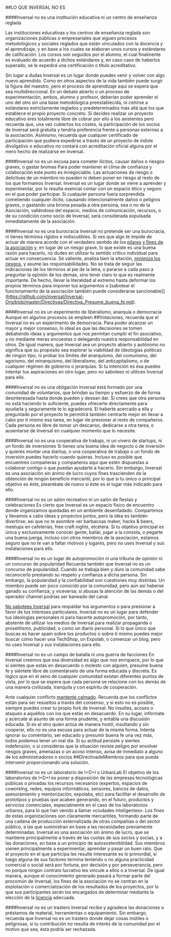 ##LO QUE INVERSAL NO ES

####Inversal no es una institución educativa ni un centro de enseñanza reglada

Las instituciones educativas y los centros de enseñanza reglada son organizaciones públicas o empresariales que siguen procesos metodológicos y sociales reglados que están vinculados con la docencia y el aprendizaje, y en base a los cuales se elaboran unos cursos y estándares de calificación. Los cursos son seguidos por el alumno, el cual finalmente es evaluado de acuerdo a dichos estándares y, en caso caso de haberlos superado, se le expedirá una certificación o título acreditativo.

Sin lugar a dudas Inversal es un lugar donde puedes venir y volver con algo nuevo aprendido. Como en otros aspectos de la vida también puede surgir la figura del maestro, pero el proceso de aprendizaje aquí se espera que sea multidireccional. En un debate abierto o un proceso de experimentación, ambos, alumno y profesor, deberían poder aprender el uno del otro sin una base metodólogica preestablecida, ni ceñirse a estándares estrictamente reglados y predeterminados más allá que los que establece el propio proyecto concreto. Si decides realizar un proyecto educativo eres totalmente libre de cobrar por ello a los asistentes pero recuerda que, una vez cubiertos los costes, la participación de los socios de Inversal será gratuita y tendría preferencia frente a personas externas a la asociación. Asímismo, recuerda que cualquier certificado de participación que pudiera expedirse a través de un proyecto de índole divulgativo o educativo no contará con acreditación oficial alguna por el mero hecho de realizarse en Inversal.

####Inversal no es un excusa para cometer ilícitos, causar daños o riesgos graves, o gastar bromas
Para poder mantener el clima de confianza y colaboración este punto es innegociable. Las actuaciones de riesgo o delictivas de un miembro no pueden ni deben poner en riesgo al resto de los que formamos Inversal. Inversal es un lugar donde se viene a aprender y experimentar, por lo resulta esencial contar con un espacio ético y seguro en el que poder participar. Si cualquier persona fuera sorprendida cometiendo cualquier ilícito, causando intencionalmente daños o peligros graves, o gastando una broma pesada a otra persona, sea o no de la Asociación, valiéndose del espacio, medios de comunicación, recursos, o de su condición como socio de Inversal, será considerada expulsada inmediatamente de la asociación.

####Inversal no es una burocracia
Inversal no pretende ser una burocracia, ni tienes términos rígidos e indiscutibles. Si ves que algo te impide de actuar de manera acorde con el verdadero sentido de los [pilares](https://github.com/inversal/Inversal-Org/blob/master/Pilares_fundacionales.md) [y fines de la asociación](https://github.com/inversal/Inversal-Org/blob/master/Bienvenida_a_Inversal.md) y, en lugar de un riesgo grave, lo que existe es una buena razón para hacerlo, no dudes en utilizar tu sentido crítico individual para actuar en consecuencia. Sé valiente, analiza bien la sitación, [minimiza los riesgos](https://github.com/inversal/Inversal-Org/blob/master/Directivas/Directiva_de_Seguridad.md), y asume las responsabilidades. No se trata de seguir las indicaciones de los términos al pie de la letra, o pararse a cada paso a preguntar la opinión de los demás, sino tener claro lo que es realmente importante. De hecho, llevar la literalidad al extremo hasta deformar los propios términos para imponer tus argumentos o [sabotear el funcionamiento de la asociación también puede considerarse sancionable]](https://github.com/inversal/Inversal-Org/blob/master/Directivas/Directiva_Presume_buena_fe.md). 

####Inversal no es un experimento de liberalismo, anarquía o democracia
Aunque en algunos procesos se empleen ##Votaciones, recuerda que el Inversal no es un experimento de democracia. Para poder alcanzar un mayor y mejor consenso, lo ideal es que las decisiones se tomen debatiendo ideas y argumentos que nos permitan cumplir el fin asociativo, y no mediante meras encuestas o delegando nuestra responsabilidad en otros. 
De igual manera, que Inversal sea un proyecto abierto y autónomo no significa que su propósito sea explorar la viabilidad de ideologías políticas de ningún tipo, ni probar los límites del anarquismo, del comunismo, del agorismo, del minarquismo, del liberalismo, del anticapitalismo, o de cualquier régimen de gobierno o jerarquías. Si tu intención es ésa puedes intentar tus aspiraciones en otro lugar, pero no sabotees ni utilices Inversal para ello.

####Inversal no es una obligación
Inversal está formado por una comunidad de voluntarios, que brindan su tiempo y esfuerzo de de forma desinteresada hasta donde pueden y desean dar. Si crees que otra persona no está haciendo lo suficiente, puedes ofrecerte directamente para ayudarla y seguramente te lo agradecerá. El haberte acercado a ella y preguntado por el proyecto te permitirá también centrarte mejor en llevar a cabo por ti mismo esa tarea, en lugar de presionar al resto de compañeros. Cada persona es libre de tomar un descanso, dedicarse a otra tarea, o ausentarse de Inversal en cualquier momento que lo necesite.

####Inversal no es una cooperativa de trabajo, ni un vivero de startups, ni un fondo de inversiones
Si tienes una buena idea de negocio o de inversión y quieres montar una startup, o una cooperativa de trabajo o un fondo de inversión puedes hacerlo cuando quieras. Incluso es posible que encuentres compañeras y compañeros aquí que estén dispuestas a colaborar contigo o que puedan ayudarte a hacerlo. 
Sin embargo, Inversal es una asociación sin ánimo de lucro cuyos fines trascienden de la obtención de ningún beneficio mercantil, por lo que si tu único o principal objetivo es éste, pleantéate de nuevo si éste es el lugar más indicado para ello. 

####Inversal no es un salón recreativo ni un salón de fiestas y celebraciones
Es cierto que Inversal es un espacio físico de encuentro donde organizamos quedadas en un ambiente desenfadado. Compartimos y llevamos a cabo ideas y proyectos juntos, pero la idea es también divertirse; así que no te asombre ver barbacoas maker, hacks & beers, meetups en cafeterías, free craft nights, etcétera. 
Si tu objetivo principal es única y exclusivamente conocer gente, bailar, jugar a la consola, o pegarte una buena juerga, incluso con otros miembros de la asociación, estamos seguro que no te van a faltar motivos y lugares, pero no uses Inversal y sus instalaciones para ello.

####Inversal no es un lugar de autopromoción ni una tribuna de opinión ni un concurso de popularidad
Recuerda también que Inversal no es un concurso de popularidad. Cuando se trabaja bien y duro la  comunidad sabe reconocerlo prestando su respeto y confianza a dicha persona. Sin embargo, la popularidad y la confiabilidad son cuestiones muy distintas. Un miembro puede ser poco conocido por la comunidad, pero aún así haberse ganado su confianza;  y viceversa; si abusas la atención de las demás  o del operador channel podrías ser baneado del canal.

[No sabotees Inversal](https://github.com/inversal/Inversal-Org/blob/master/Directivas/Directiva_Presume_buena_fe.md) para respaldar tus argumentos o para presionar a favor de tus intereses particulares. Inversal no es un lugar para defender tus ideologías personales ni para hacerte autopromoción, por tanto, abstente de utilizar los medios de Inversal para realizar propaganda o proselitismo, publicidad, o como un diario personal. Si lo que único que buscas es hacer spam sobre tus productos o sobre ti mismo puedes mejor buscar cómo hacer una TechShop, un Expolab, o comenzar un blog; pero no uses Inversal y sus instalaciones para ello.

####Inversal no es un campo de batalla ni una guerra de facciones
En Inversal creemos que esa diversidad es algo que nos enriquece, por lo que si sientes que estás en desacuerdo o molesto con alguien, presume buena fe y siéntete libre de comentárselo de una forma educada y discreta. Es lógico que en el seno de cualquier comunidad existan diferentes puntos de vista, por lo que se espera que cada persona se relacione con los demás de una manera civilizada, tranquila y con espíritu de cooperación. 

Ante cualquier conflicto [mantente calmado](https://github.com/inversal/Inversal-Org/blob/master/Directivas/Directiva_Presume_buena_fe.md). Recuerda que los conflictos están para ser resueltos a través del consenso, y si esto no es posible, siempre puedes crear tu propio fork de Inversal. No insultes, acoses o ataques a aquéllos con los que estás en desacuerdo. En su lugar, infórmate y acércate al asunto de una forma prudente, y entabla una discusión educada. Si es el otro quien actúa de manera hostil, insultando y sin cooperar, ello no es una excusa para actuar de la misma forma. Intenta ignorar su comentario, ser educado y presumir buena fe una vez más, todos podemos tener un mal día. Si su actitud persiste y sientes indefensión, o si consideras que la situación reviste peligro por envolver riesgos graves, amenazas o un acoso intenso, avisa de inmediato a alguno de los administradores o socios ##DirectivadeMiembros para que pueda intervenir proporcionando una solución.
 
####Inversal no es un laboratorio de I+D+I o UrbanLab
El objetivo de los laboratorios de I+D+I es poner a disposición de las empresas tecnológicas públicas o privadas los recursos necesarios (expertos, espacios de coworking, redes, equipos informáticos, sensores,  bancos de datos, asesoramiento y mentorización, expolabs, etc) para facilitar el desarrollo de prototipos y pruebas que acaben generando, en el futuro, productos y servicios comerciales, especialmente en el caso de los laboratorios urbanos, para lo que han venido a llamar «ciudades inteligentes». Los fines de estas organizaciones son claramente mercantiles, formando parte de una cadena de producción externalizada de otras compañías o del sector público, a las que suministran en base a las necesidades previamente determinadas. 
Inversal es una asociación sin ánimo de lucro, que se mantiene principalmente a través de las cuotas de sus socios y socias, y a las donaciones, en base a un principio de autosostenibilidad. Sus miembros vienen principalmente a experimentar, aprender y pasar un buen rato. Que el proyecto en el que participa les resulte interesante es lo primordial, si luego alguna de sus factores termina teniendo o no alguna practicidad comercial o social será por fortuna, por decisión y por perseverancia, pero no porque ningún contrato lucrativo les vincule a ellos o a Inversal. De igual manera, aunque el conocimiento generado pasará a formar parte del procomún de Inversal, los fines de la asociación no se centran en la explotación o comercialización de los resultados de los proyectos, por lo que sus participantes serán los encargados de determinar mediante la elección de la  [licencia](https://github.com/inversal/Inversal-Org/blob/master/Directivas/Directiva_de_Seguridad.md) adecuada. 

####Inversal no es un trastero
Inversal recibe y agradece las donaciones o préstamos de material, herramientas o equipamiento. Sin embargo, recuerda que Inversal no es un trastero donde dejar cosas inútiles o peligrosas, si tu contribución no resulta de interés de la comunidad por el motivo que sea, ésta podría ser rechazada.
